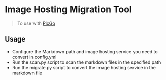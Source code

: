# Image Hosting Migration Tool

> To use with [PicGo](https://github.com/Molunerfinn/PicGo)

## Usage

- Configure the Markdown path and image hosting service you need to convert in config.yml
- Run the scan.py script to scan the markdown files in the specified path
- Run the migrate.py script to convert the image hosting service in the markdown file